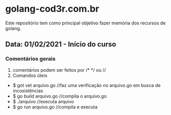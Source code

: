 # golang-cod3r.com.br

Este repositório tem como principal objetivo fazer memória dos recursos de golang.

## Data: 01/02/2021 - Início do curso

### Comentários gerais

1. comentários podem ser feitos por /* */ ou //
2. Comandos úteis
  - $ got vet arquivo.go //faz uma verificação no arquivo.go em busca de incosistências
  - $ go build arquivo.go //compila o arquivo.go
  - $ ./arquivo //executa arquivo
  - $ go run arquivo.go //compila e executa 
  
  
